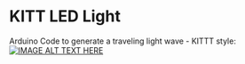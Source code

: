 # KITT LED Light

Arduino Code to generate a traveling light wave - KITTT style:
[![IMAGE ALT TEXT HERE](https://img.youtube.com/vi/n-HdQtMbbM0/0.jpg)](https://www.youtube.com/watch?v=n-HdQtMbbM0)

